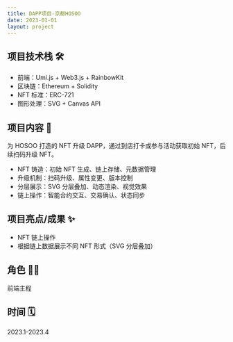 ```yaml
---
title: DAPP项目-京都HOSOO
date: 2023-01-01
layout: project
---
```


## 项目技术栈 🛠️

- 前端：Umi.js + Web3.js + RainbowKit
- 区块链：Ethereum + Solidity
- NFT 标准：ERC-721
- 图形处理：SVG + Canvas API

## 项目内容 🎨

为 HOSOO 打造的 NFT 升级 DAPP，通过到店打卡或参与活动获取初始 NFT，后续扫码升级 NFT。

- NFT 铸造：初始 NFT 生成、链上存储、元数据管理
- 升级机制：扫码升级、属性变更、版本控制
- 分层展示：SVG 分层叠加、动态渲染、视觉效果
- 链上操作：智能合约交互、交易确认、状态同步

## 项目亮点/成果 ✨

- NFT 链上操作
- 根据链上数据展示不同 NFT 形式（SVG 分层叠加）

## 角色 👨‍💻

前端主程

## 时间 🗓️

2023.1-2023.4
